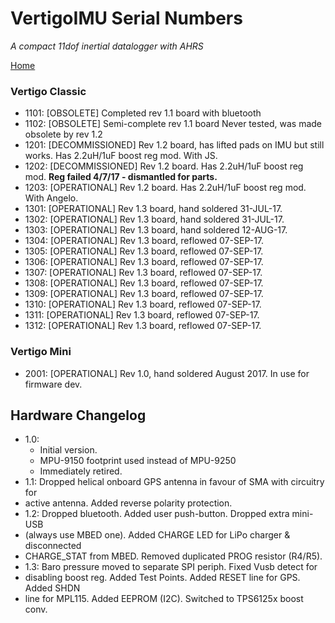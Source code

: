 # VertigoIMU Serial Numbers

_A compact 11dof inertial datalogger with AHRS_

[Home](index.md)

### Vertigo Classic

* 1101: [OBSOLETE] Completed rev 1.1 board with bluetooth
* 1102: [OBSOLETE] Semi-complete rev 1.1 board
    Never tested, was made obsolete by rev 1.2
* 1201: [DECOMMISSIONED] Rev 1.2 board, has lifted pads on IMU but still works.
    Has 2.2uH/1uF boost reg mod. With JS.
* 1202: [DECOMMISSIONED] Rev 1.2 board. Has 2.2uH/1uF boost reg mod.
    **Reg failed 4/7/17 - dismantled for parts.**
* 1203: [OPERATIONAL] Rev 1.2 board. Has 2.2uH/1uF boost reg mod. With Angelo.
* 1301: [OPERATIONAL] Rev 1.3 board, hand soldered 31-JUL-17.
* 1302: [OPERATIONAL] Rev 1.3 board, hand soldered 31-JUL-17.
* 1303: [OPERATIONAL] Rev 1.3 board, hand soldered 12-AUG-17.
* 1304: [OPERATIONAL] Rev 1.3 board, reflowed 07-SEP-17.
* 1305: [OPERATIONAL] Rev 1.3 board, reflowed 07-SEP-17.
* 1306: [OPERATIONAL] Rev 1.3 board, reflowed 07-SEP-17.
* 1307: [OPERATIONAL] Rev 1.3 board, reflowed 07-SEP-17.
* 1308: [OPERATIONAL] Rev 1.3 board, reflowed 07-SEP-17.
* 1309: [OPERATIONAL] Rev 1.3 board, reflowed 07-SEP-17.
* 1310: [OPERATIONAL] Rev 1.3 board, reflowed 07-SEP-17.
* 1311: [OPERATIONAL] Rev 1.3 board, reflowed 07-SEP-17.
* 1312: [OPERATIONAL] Rev 1.3 board, reflowed 07-SEP-17.

### Vertigo Mini
* 2001: [OPERATIONAL] Rev 1.0, hand soldered August 2017.
    In use for firmware dev.

## Hardware Changelog

* 1.0: 
    * Initial version.
    * MPU-9150 footprint used instead of MPU-9250
    * Immediately retired.
* 1.1: Dropped helical onboard GPS antenna in favour of SMA with circuitry for
* active antenna. Added reverse polarity protection.
* 1.2: Dropped bluetooth. Added user push-button. Dropped extra mini-USB
* (always use MBED one). Added CHARGE LED for LiPo charger & disconnected
* CHARGE_STAT from MBED. Removed duplicated PROG resistor (R4/R5).
* 1.3: Baro pressure moved to separate SPI periph. Fixed Vusb detect for
* disabling boost reg. Added Test Points. Added RESET line for GPS. Added SHDN
* line for MPL115. Added EEPROM (I2C). Switched to TPS6125x boost conv.
